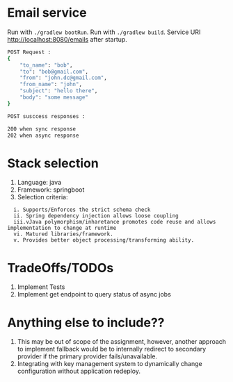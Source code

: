 
# Email service
Run with `./gradlew bootRun`.
Run with `./gradlew build`.
 Service URI [http://localhost:8080/emails](http://localhost:8080/emails) after startup.
```sh
POST Request :
{
    "to_name": "bob",
    "to": "bob@gmail.com",
    "from": "john.dc@gmail.com",
    "from_name": "john",
    "subject": "hello there",
    "body": "some message"
}

POST susccess responses :

200 when sync response
202 when async response

```
# Stack selection
1. Language: java
2. Framework: springboot
3. Selection criteria:
```
  i. Supports/Enforces the strict schema check 
  ii. Spring dependency injection allows loose coupling
  iii.vJava polymorphism/inharetance promotes code reuse and allows implementation to change at runtime 
  vi. Matured libraries/framework.
  v. Provides better object processing/transforming ability. 
```

# TradeOffs/TODOs
1. Implement Tests
2. Implement get endpoint to query status of async jobs

# Anything else to include??
1. This may be out of scope of the assignment,
   however, another approach to implement fallback would be to
   internally redirect to secondary provider if the primary provider fails/unavailable.
2. Integrating with key management system to dynamically change configuration without application redeploy.

